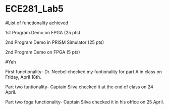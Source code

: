 ECE281_Lab5
===========
#List of functionality achieved

1st Program Demo on FPGA (25 pts)	

2nd Program Demo in PRISM Simulator  (25 pts)

2nd Program Demo on FPGA	(5 pts)


#Yeh

First functionality-
Dr. Neebel checked my funtionality for part A in class on Friday, April 18th. 

Part two funtionality-
Captain Silva checked it at the end of class on 24 April.

Part two fpga functionality-
Captain Silva checked it in his office on 25 April.
